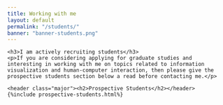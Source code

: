 ```yaml
---
title: Working with me
layout: default
permalink: "/students/"
banner: "banner-students.png"
---
```




<section>

	<h3>I am actively recruiting students</h3>
	<p>If you are considering applying for graduate studies and interesting in working with me on topics related to information visualization and human-computer interaction, then please give the prospective students section below a read before contacting me.</p>

	<header class="major"><h2>Prospective Students</h2></header>
	{%include prospective-students.html%}

<!--
	<header class="major"><h2>Current Students</h2></header>
	{%include current-students.html%}

</section>
-->
